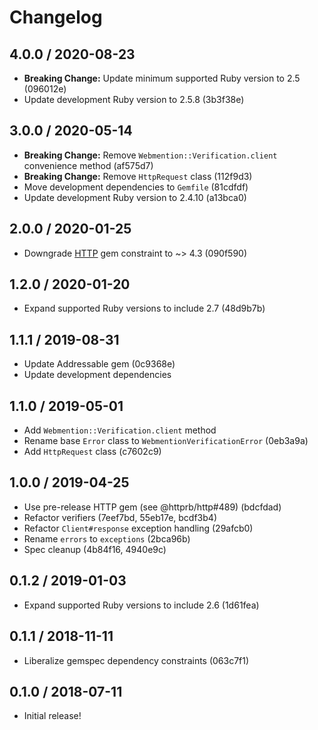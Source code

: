 # Changelog

## 4.0.0 / 2020-08-23

- **Breaking Change:** Update minimum supported Ruby version to 2.5 (096012e)
- Update development Ruby version to 2.5.8 (3b3f38e)

## 3.0.0 / 2020-05-14

- **Breaking Change:** Remove `Webmention::Verification.client` convenience method (af575d7)
- **Breaking Change:** Remove `HttpRequest` class (112f9d3)
- Move development dependencies to `Gemfile` (81cdfdf)
- Update development Ruby version to 2.4.10 (a13bca0)

## 2.0.0 / 2020-01-25

- Downgrade [HTTP](https://github.com/httprb/http) gem constraint to ~> 4.3 (090f590)

## 1.2.0 / 2020-01-20

- Expand supported Ruby versions to include 2.7 (48d9b7b)

## 1.1.1 / 2019-08-31

- Update Addressable gem (0c9368e)
- Update development dependencies

## 1.1.0 / 2019-05-01

- Add `Webmention::Verification.client` method
- Rename base `Error` class to `WebmentionVerificationError` (0eb3a9a)
- Add `HttpRequest` class (c7602c9)

## 1.0.0 / 2019-04-25

- Use pre-release HTTP gem (see @httprb/http#489) (bdcfdad)
- Refactor verifiers (7eef7bd, 55eb17e, bcdf3b4)
- Refactor `Client#response` exception handling (29afcb0)
- Rename `errors` to `exceptions` (2bca96b)
- Spec cleanup (4b84f16, 4940e9c)

## 0.1.2 / 2019-01-03

- Expand supported Ruby versions to include 2.6 (1d61fea)

## 0.1.1 / 2018-11-11

- Liberalize gemspec dependency constraints (063c7f1)

## 0.1.0 / 2018-07-11

- Initial release!
